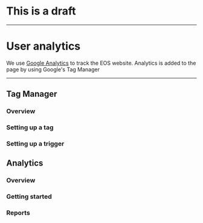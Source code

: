 # This is a draft
---

# User analytics
We use [Google Analytics]() to track the EOS website. Analytics is added to the page by using Google's Tag Manager

---

## Tag Manager
### Overview
### Setting up a tag
### Setting up a trigger

## Analytics
### Overview
### Getting started
### Reports